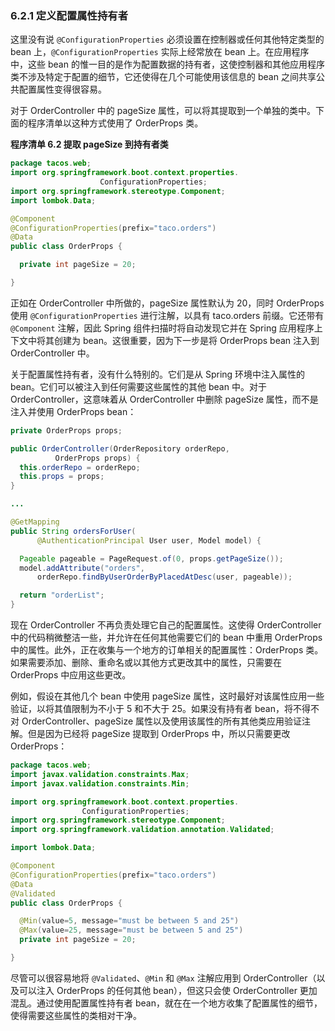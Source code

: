 ### 6.2.1 定义配置属性持有者

这里没有说 `@ConfigurationProperties` 必须设置在控制器或任何其他特定类型的 bean 上，`@ConfigurationProperties` 实际上经常放在 bean 上。在应用程序中，这些 bean 的惟一目的是作为配置数据的持有者，这使控制器和其他应用程序类不涉及特定于配置的细节，它还使得在几个可能使用该信息的 bean 之间共享公共配置属性变得很容易。

对于 OrderController 中的 pageSize 属性，可以将其提取到一个单独的类中。下面的程序清单以这种方式使用了 OrderProps 类。

**程序清单 6.2 提取 pageSize 到持有者类**

```java
package tacos.web;
import org.springframework.boot.context.properties.
                    ConfigurationProperties;
import org.springframework.stereotype.Component;
import lombok.Data;

@Component
@ConfigurationProperties(prefix="taco.orders")
@Data
public class OrderProps {

  private int pageSize = 20;

}
```

正如在 OrderController 中所做的，pageSize 属性默认为 20，同时 OrderProps 使用 `@ConfigurationProperties` 进行注解，以具有 taco.orders 前缀。它还带有 `@Component` 注解，因此 Spring 组件扫描时将自动发现它并在 Spring 应用程序上下文中将其创建为 bean。这很重要，因为下一步是将 OrderProps bean 注入到 OrderController 中。

关于配置属性持有者，没有什么特别的。它们是从 Spring 环境中注入属性的 bean。它们可以被注入到任何需要这些属性的其他 bean 中。对于 OrderController，这意味着从 OrderController 中删除 pageSize 属性，而不是注入并使用 OrderProps bean：

```java
private OrderProps props;

public OrderController(OrderRepository orderRepo,
          OrderProps props) {
  this.orderRepo = orderRepo;
  this.props = props;
}

...

@GetMapping
public String ordersForUser(
      @AuthenticationPrincipal User user, Model model) {

  Pageable pageable = PageRequest.of(0, props.getPageSize());
  model.addAttribute("orders",
      orderRepo.findByUserOrderByPlacedAtDesc(user, pageable));

  return "orderList";
}
```

现在 OrderController 不再负责处理它自己的配置属性。这使得 OrderController 中的代码稍微整洁一些，并允许在任何其他需要它们的 bean 中重用 OrderProps 中的属性。此外，正在收集与一个地方的订单相关的配置属性：OrderProps 类。如果需要添加、删除、重命名或以其他方式更改其中的属性，只需要在 OrderProps 中应用这些更改。

例如，假设在其他几个 bean 中使用 pageSize 属性，这时最好对该属性应用一些验证，以将其值限制为不小于 5 和不大于 25。如果没有持有者 bean，将不得不对 OrderController、pageSize 属性以及使用该属性的所有其他类应用验证注解。但是因为已经将 pageSize 提取到 OrderProps 中，所以只需要更改 OrderProps：

```java
package tacos.web;
import javax.validation.constraints.Max;
import javax.validation.constraints.Min;

import org.springframework.boot.context.properties.
                ConfigurationProperties;
import org.springframework.stereotype.Component;
import org.springframework.validation.annotation.Validated;

import lombok.Data;

@Component
@ConfigurationProperties(prefix="taco.orders")
@Data
@Validated
public class OrderProps {

  @Min(value=5, message="must be between 5 and 25")
  @Max(value=25, message="must be between 5 and 25")
  private int pageSize = 20;

}
```

尽管可以很容易地将 `@Validated`、`@Min` 和 `@Max` 注解应用到 OrderController（以及可以注入 OrderProps 的任何其他 bean），但这只会使 OrderController 更加混乱。通过使用配置属性持有者 bean，就在在一个地方收集了配置属性的细节，使得需要这些属性的类相对干净。


